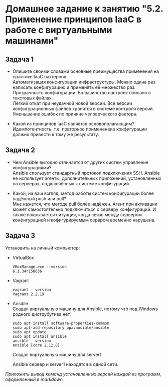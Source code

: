 # Домашнее задание к занятию "5.2. Применение принципов IaaC в работе с виртуальными машинами"

## Задача 1

- Опишите своими словами основные преимущества применения на практике IaaC паттернов.  
Автоматизация конфигурации инфраструктуры. Можно одина раз написать конфигурацию и применять её множество раз.  
Прозрачность конфигурации. Большинство настроек описано в текстовых файлах.  
Лёгкий откат при неудачной новой версии. Все версии конфигурационных файлов хранятся в системе контроля версий.  
Уменьшение ошибок по причине человеческого фактора.  

  
- Какой из принципов IaaC является основополагающим?  
Идемпотентность, т.е. повторное примененеие конфигурации должно привести к тому же результату.  

## Задача 2

- Чем Ansible выгодно отличается от других систем управление конфигурациями?  
Ansible спользует стандартный протокол подключения SSH. 
Ansible не использует агенты, дополнительных приложений, установленных на серверах, подключённых к системе конфигураций.  
  
- Какой, на ваш взгляд, метод работы систем конфигурации более надёжный push или pull?  
Мне кажется, что методе pull более надёжен. Агент при активации может самостоятельно подключиться с серверу конфигураций. И также покрывается ситуация, когда связь между сервером конфигурацией и кофигурируемым сервром временно нарушена.  

## Задача 3

Установить на личный компьютер:

- VirtualBox  
    ```
    VBoxManage.exe --version
    6.1.34r150636
    ```
- Vagrant  
    ```
    vagrant --version  
    Vagrant 2.2.19  
    ```
- Ansible  
  Создал виртуальную машину для Ansible, потому что под Windows родного диструбутива нет. 
  ```
  sudo apt install software-properties-common
  sudo apt-add-repository ppa:ansible/ansible
  sudo apt update
  sudo apt install ansible
  ansible --version
  ansible [core 2.12.8]
  ```
  
  Создал виртуальную машину для server1.
  
  Ansible сервер и server1 находятся в одной сети.
  



*Приложить вывод команд установленных версий каждой из программ, оформленный в markdown.*

